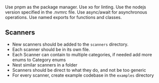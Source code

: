 Use pnpm as the package manager.
Use xo for linting.
Use the nodejs version specified in the .nvmrc file.
Use async/await for asynchronous operations.
Use named exports for functions and classes.

## Scanners

- New scanners should be added to the `scanners` directory.
- Each scanner should be in its own file.
- Each Scanner can contain to multiple categories, if needed add more enums to Category enums
- Nest similar scanners in a folder
- Scanners should be direct to what they do, and not be too generic
- For every scanner, create example codebase in the `examples` directory